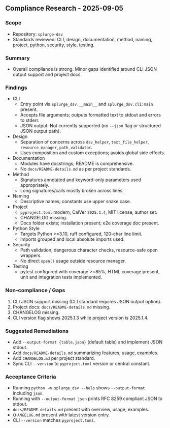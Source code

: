 ## Compliance Research - 2025-09-05

### Scope
- Repository: `splurge-dsv`
- Standards reviewed: CLI, design, documentation, method, naming, project, python, security, style, testing.

### Summary
- Overall compliance is strong. Minor gaps identified around CLI JSON output support and project docs.

### Findings
- CLI
  - Entry point via `splurge_dsv.__main__` and `splurge_dsv.cli:main` present.
  - Accepts file arguments; outputs formatted text to stdout and errors to stderr.
  - JSON output: Not currently supported (no `--json` flag or structured JSON output path).
- Design
  - Separation of concerns across `dsv_helper`, `text_file_helper`, `resource_manager`, `path_validator`.
  - Uses composition and custom exceptions; avoids global side effects.
- Documentation
  - Modules have docstrings; README is comprehensive.
  - No `docs/README-details.md` as per project standards.
- Method
  - Signatures annotated and keyword-only parameters used appropriately.
  - Long signatures/calls mostly broken across lines.
- Naming
  - Descriptive names; constants use upper snake case.
- Project
  - `pyproject.toml` modern, CalVer `2025.1.4`, MIT license, author set.
  - CHANGELOG missing.
  - Docs folder exists; installation present; e2e coverage doc present.
- Python Style
  - Targets Python >=3.10, ruff configured, 120-char line limit.
  - Imports grouped and local absolute imports used.
- Security
  - Path validation, dangerous character checks, resource-safe open wrappers.
  - No direct `open()` usage outside resource manager.
- Testing
  - pytest configured with coverage >=85%, HTML coverage present, unit and integration tests implemented.

### Non-compliance / Gaps
1) CLI JSON support missing (CLI standard requires JSON output option).
2) Project docs: `docs/README-details.md` missing.
3) CHANGELOG missing.
4) CLI version flag shows 2025.1.3 while project version is 2025.1.4.

### Suggested Remediations
- Add `--output-format {table,json}` (default table) and implement JSON stdout.
- Add `docs/README-details.md` summarizing features, usage, examples.
- Add `CHANGELOG.md` per project standard.
- Sync CLI `--version` to `pyproject.toml` version or central constant.

### Acceptance Criteria
- Running `python -m splurge_dsv --help` shows `--output-format` including `json`.
- Running with `--output-format json` prints RFC 8259 compliant JSON to stdout.
- `docs/README-details.md` present with overview, usage, examples.
- `CHANGELOG.md` present with latest version entry.
- CLI `--version` matches `pyproject.toml`.


